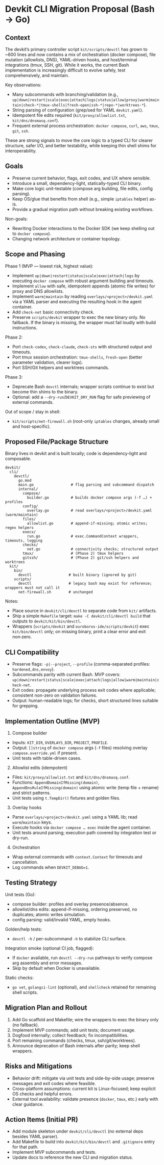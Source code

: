 # Devkit CLI Migration Proposal (Bash → Go)

## Context

The devkit’s primary controller script `kit/scripts/devctl` has grown to ~600 lines and now contains a mix of orchestration (docker compose), file mutation (allowlists, DNS), YAML-driven hooks, and host/terminal integrations (tmux, SSH, git). While it works, the current Bash implementation is increasingly difficult to evolve safely, test comprehensively, and maintain.

Key observations:
- Many subcommands with branching/validation (e.g., `up|down|restart|scale|exec|attach|logs|status|allow|proxy|warm|maintain|check-*|tmux-shells|fresh-open|ssh-*|repo-*|worktrees-*`).
- String parsing of configuration (grep/sed for YAML `devkit.yaml`).
- Idempotent file edits required (`kit/proxy/allowlist.txt`, `kit/dns/dnsmasq.conf`).
- Frequent external process orchestration: `docker compose`, `curl`, `aws`, `tmux`, `git`, `ssh`.

These are strong signals to move the core logic to a typed CLI for clearer structure, safer I/O, and better testability, while keeping thin shell shims for interoperability.

## Goals

- Preserve current behavior, flags, exit codes, and UX where sensible.
- Introduce a small, dependency-light, statically-typed CLI binary.
- Make core logic unit-testable (compose arg building, file edits, config parsing).
- Keep OS/glue that benefits from shell (e.g., simple `iptables` helper) as-is.
- Provide a gradual migration path without breaking existing workflows.

Non-goals:
- Rewriting Docker interactions to the Docker SDK (we keep shelling out to `docker compose`).
- Changing network architecture or container topology.

## Scope and Phasing

Phase 1 (MVP — lowest risk, highest value):
- Implement `up|down|restart|status|scale|exec|attach|logs` by executing `docker compose` with robust argument building and timeouts.
- Implement `allow` with safe, idempotent appends (atomic file writes) for proxy and DNS allowlists.
- Implement `warm|maintain` by reading `overlays/<project>/devkit.yaml` via a YAML parser and executing the resulting hook in the agent container.
- Add `check-net` basic connectivity check.
- Preserve `scripts/devkit` wrapper to exec the new binary only. No fallback. If the binary is missing, the wrapper must fail loudly with build instructions.

Phase 2:
- Port `check-codex`, `check-claude`, `check-sts` with structured output and timeouts.
- Port tmux session orchestration: `tmux-shells`, `fresh-open` (better parameter validation, clearer logs).
- Port SSH/Git helpers and worktrees commands.

Phase 3:
- Deprecate Bash `devctl` internals; wrapper scripts continue to exist but become thin shims to the binary.
- Optional: add a `--dry-run`/`DEVKIT_DRY_RUN` flag for safe previewing of external commands.

Out of scope / stay in shell:
- `kit/scripts/net-firewall.sh` (root-only `iptables` changes, already small and host-specific).

## Proposed File/Package Structure

Binary lives in devkit and is built locally; code is dependency-light and composable.

```
devkit/
  cli/
    devctl/
      go.mod
      main.go                 # flag parsing and subcommand dispatch
      internal/
        compose/
          builder.go          # builds docker compose args (-f …) + profiles
        config/
          overlay.go          # read overlays/<project>/devkit.yaml (warm/maintain)
        files/
          allowlist.go        # append-if-missing; atomic writes; regex helpers
        execx/
          run.go              # exec.CommandContext wrappers, timeouts, logging
        checks/
          net.go              # connectivity checks; structured output
        tmux/                 # (Phase 2) tmux helpers
        gitssh/               # (Phase 2) git/ssh helpers and worktrees
  kit/
    bin/
      devctl                 # built binary (ignored by git)
    scripts/
      devctl                 # legacy bash may exist for reference; wrappers must not call it
      net-firewall.sh        # unchanged
```

Notes:
- Place source in `devkit/cli/devctl` to separate code from `kit/` artifacts.
- Ship a simple `Makefile` target: `make -C devkit/cli/devctl build` that outputs to `devkit/kit/bin/devctl`.
- Wrappers (`scripts/devkit` and `ouroboros-ide/scripts/devkit`) exec `kit/bin/devctl` only; on missing binary, print a clear error and exit non‑zero.

## CLI Compatibility

- Preserve flags: `-p|--project`, `--profile` (comma-separated profiles: `hardened,dns,envoy`).
- Subcommands parity with current Bash. MVP covers: `up|down|restart|status|scale|exec|attach|logs|allow|warm|maintain|check-net`.
- Exit codes: propagate underlying process exit codes where applicable; consistent non-zero on validation failures.
- Output: human-readable logs; for checks, short structured lines suitable for grepping.

## Implementation Outline (MVP)

1) Compose builder
- Inputs: `KIT_DIR`, `OVERLAYS_DIR`, `PROJECT`, `PROFILE`.
- Output: `[]string` of `docker compose` args (`-f` files) resolving overlay `compose.override.yml` if present.
- Unit tests with table-driven cases.

2) Allowlist edits (idempotent)
- Files: `kit/proxy/allowlist.txt` and `kit/dns/dnsmasq.conf`.
- Functions: `AppendDomainIfMissing(domain)`, `AppendDnsRuleIfMissing(domain)` using atomic write (temp file + rename) and strict patterns.
- Unit tests using `t.TempDir()` fixtures and golden files.

3) Overlay hooks
- Parse `overlays/<project>/devkit.yaml` using a YAML lib; read `warm`/`maintain` keys.
- Execute hooks via `docker compose … exec` inside the agent container.
- Unit tests around parsing; execution path covered by integration test or dry-run.

4) Orchestration
- Wrap external commands with `context.Context` for timeouts and cancellation.
- Log commands when `DEVKIT_DEBUG=1`.

## Testing Strategy

Unit tests (Go):
- compose builder: profiles and overlay presence/absence.
- allowlist/dns edits: append-if-missing, ordering preserved, no duplicates; atomic writes simulation.
- config parsing: valid/invalid YAML, empty hooks.

Golden/help tests:
- `devctl -h` / per-subcommand `-h` to stabilize CLI surface.

Integration smoke (optional CI job, flagged):
- If `docker` available, run `devctl --dry-run` pathways to verify compose arg assembly and error messages.
- Skip by default when Docker is unavailable.

Static checks:
- `go vet`, `golangci-lint` (optional), and `shellcheck` retained for remaining shell scripts.

## Migration Plan and Rollout

1) Add Go scaffold and Makefile; wire the wrappers to exec the binary only (no fallback).
2) Implement MVP commands; add unit tests; document usage.
3) Dogfood internally; collect feedback; fix incompatibilities.
4) Port remaining commands (checks, tmux, ssh/git/worktrees).
5) Announce deprecation of Bash internals after parity; keep shell wrappers.

## Risks and Mitigations

- Behavior drift: mitigate via unit tests and side-by-side usage; preserve messages and exit codes where feasible.
- Cross-platform assumptions: current kit is Linux-focused; keep explicit OS checks and helpful errors.
- External tool availability: validate presence (`docker`, `tmux`, etc.) early with clear guidance.

## Action Items (Initial PR)

- Add module skeleton under `devkit/cli/devctl` (no external deps besides YAML parser).
- Add Makefile to build into `devkit/kit/bin/devctl` and `.gitignore` entry for that path.
- Implement MVP subcommands and tests.
- Update docs to reference the new CLI and migration status.
